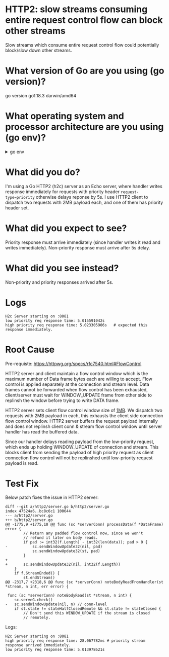 # HTTP2: slow streams consuming entire request control flow can block other streams
Slow streams which consume entire request control flow could potentially block/slow down other streams.

# What version of Go are you using (go version)?
go version go1.18.3 darwin/amd64

# What operating system and processor architecture are you using (go env)?
<details>
<summary>go env</summary>

```
GO111MODULE=""
GOARCH="amd64"
GOBIN=""
GOCACHE="/Users/ronakj/Library/Caches/go-build"
GOENV="/Users/ronakj/Library/Application Support/go/env"
GOEXE=""
GOEXPERIMENT=""
GOFLAGS=""
GOHOSTARCH="amd64"
GOHOSTOS="darwin"
GOINSECURE=""
GOMODCACHE="/Users/ronakj/gocode/pkg/mod"
GONOPROXY="none"
GONOSUMDB="*"
GOOS="darwin"
GOPATH="/Users/ronakj/gocode"
GOPRIVATE=""
GOPROXY="https://proxy.golang.org,direct"
GOROOT="/usr/local/go"
GOSUMDB="sum.golang.org"
GOTMPDIR=""
GOTOOLDIR="/usr/local/go/pkg/tool/darwin_amd64"
GOVCS=""
GOVERSION="go1.18.3"
GCCGO="gccgo"
GOAMD64="v1"
AR="ar"
CC="clang"
CXX="clang++"
CGO_ENABLED="1"
GOMOD="/Users/ronakj/project/http2-issue-repro/go.mod"
GOWORK=""
CGO_CFLAGS="-g -O2"
CGO_CPPFLAGS=""
CGO_CXXFLAGS="-g -O2"
CGO_FFLAGS="-g -O2"
CGO_LDFLAGS="-g -O2"
PKG_CONFIG="pkg-config"
GOGCCFLAGS="-fPIC -arch x86_64 -m64 -pthread -fno-caret-diagnostics -Qunused-arguments -fmessage-length=0 -fdebug-prefix-map=/var/folders/4d/2jw_2tc15x339gr53x6k64hm0000gn/T/go-build1453600270=/tmp/go-build -gno-record-gcc-switches -fno-common"
```
</details>

# What did you do?
I'm using a Go HTTP2 (h2c) server as an Echo server, where handler writes response immediately for requests with priority header `request-type=priority` otherwise delays reponse by 5s. I use HTTP2 client to dispatch two requests with 2MB payload each, and one of them has priority header set.

# What did you expect to see?
Priority response must arrive immediately (since handler writes it read and writes immediately). Non-priority response must arrive after 5s delay.

# What did you see instead?
Non-priority and priority responses arrived after 5s.

# Logs
```
H2c Server starting on :8081
low priority req response time: 5.015591042s 
high priority req response time: 5.023305906s   # expected this response immediately.
```
</details>

# Root Cause
Pre-requiste: https://httpwg.org/specs/rfc7540.html#FlowControl

HTTP2 server and client maintain a flow control window which is the maximum number of Data frame bytes each are willing to accept. Flow control is applied separately at the connection and stream level. Data frames cannot be forwarded when flow control has been exhausted, client/server must wait for WINDOW_UPDATE frame from other side to replinsh the window before trying to write DATA frame. 

HTTP2 server sets client flow control window size of [1MB](https://github.com/golang/net/blob/master/http2/server.go#L145). We dispatch two requests with 2MB payload in each, this exhausts the client side connection flow control window. HTTP2 server buffers the request payload internally and does not replinsh client conn & stream flow control window until server handler has read the buffered data. 

Since our handler delays reading payload from the low-priority request, which ends up holding WINDOW_UPDATE of connection and stream. This blocks client from sending the payload of high priority request as client connection flow control will not be replinshed until low-priority request payload is read.

# Test Fix
Below patch fixes the issue in HTTP2 server:
```
diff --git a/http2/server.go b/http2/server.go
index 47524a6..bc8c6c1 100644
--- a/http2/server.go
+++ b/http2/server.go
@@ -1775,9 +1775,10 @@ func (sc *serverConn) processData(f *DataFrame) error {
 		// Return any padded flow control now, since we won't
 		// refund it later on body reads.
 		if pad := int32(f.Length) - int32(len(data)); pad > 0 {
-			sc.sendWindowUpdate32(nil, pad)
 			sc.sendWindowUpdate32(st, pad)
 		}
+
+		sc.sendWindowUpdate32(nil, int32(f.Length))
 	}
 	if f.StreamEnded() {
 		st.endStream()
@@ -2317,7 +2318,6 @@ func (sc *serverConn) noteBodyReadFromHandler(st *stream, n int, err error) {
 
 func (sc *serverConn) noteBodyRead(st *stream, n int) {
 	sc.serveG.check()
-	sc.sendWindowUpdate(nil, n) // conn-level
 	if st.state != stateHalfClosedRemote && st.state != stateClosed {
 		// Don't send this WINDOW_UPDATE if the stream is closed
 		// remotely.

```

Logs:
```
H2c Server starting on :8081
high priority req response time: 28.067782ms # priority stream response arrived immediately.
low priority req response time: 5.013978621s
```